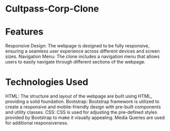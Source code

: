 # Cultpass-Corp-Clone

# Features

Responsive Design: The webpage is designed to be fully responsive, ensuring a seamless user experience across different devices and screen sizes.
Navigation Menu: The clone includes a navigation menu that allows users to easily navigate through different sections of the webpage.

# Technologies Used
HTML: The structure and layout of the webpage are built using HTML, providing a solid foundation.
Bootstrap: Bootstrap framework is utilized to create a responsive and mobile-friendly design with pre-built components and utility classes.
CSS: CSS is used for adjusting the pre-defined styles provided by Bootstrap to make it visually appealing. Media Queries are used for additional responsiveness.
